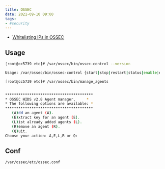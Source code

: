 ```yaml
---
title: OSSEC
date: 2021-09-10 09:00
tags:
- #security
---
```


* [Whitelisting IPs in OSSEC](https://geekcabi.net/article/ossec-whitelisting/)

## Usage

``` bash
[root@cc5739 etc]# /var/ossec/bin/ossec-control --version

Usage: /var/ossec/bin/ossec-control {start|stop|restart|status|enable|disable}
```

``` bash
[root@cc5739 etc]# /var/ossec/bin/manage_agents


****************************************
* OSSEC HIDS v2.8 Agent manager.     *
* The following options are available: *
****************************************
   (A)dd an agent (A).
   (E)xtract key for an agent (E).
   (L)ist already added agents (L).
   (R)emove an agent (R).
   (Q)uit.
Choose your action: A,E,L,R or Q:
```

## Conf

``` bash
/var/ossec/etc/ossec.conf
```
